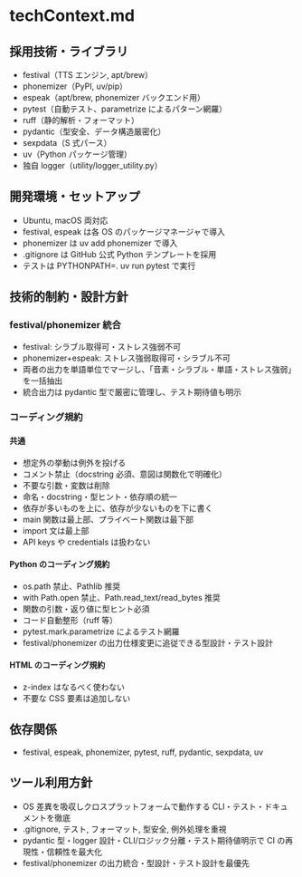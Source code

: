 # techContext.md

## 採用技術・ライブラリ

- festival（TTS エンジン, apt/brew）
- phonemizer（PyPI, uv/pip）
- espeak（apt/brew, phonemizer バックエンド用）
- pytest（自動テスト、parametrize によるパターン網羅）
- ruff（静的解析・フォーマット）
- pydantic（型安全、データ構造厳密化）
- sexpdata（S 式パース）
- uv（Python パッケージ管理）
- 独自 logger（utility/logger_utility.py）

## 開発環境・セットアップ

- Ubuntu, macOS 両対応
- festival, espeak は各 OS のパッケージマネージャで導入
- phonemizer は uv add phonemizer で導入
- .gitignore は GitHub 公式 Python テンプレートを採用
- テストは PYTHONPATH=. uv run pytest で実行

## 技術的制約・設計方針

### festival/phonemizer 統合

- festival: シラブル取得可・ストレス強弱不可
- phonemizer+espeak: ストレス強弱取得可・シラブル不可
- 両者の出力を単語単位でマージし、「音素・シラブル・単語・ストレス強弱」を一括抽出
- 統合出力は pydantic 型で厳密に管理し、テスト期待値も明示

### コーディング規約

#### 共通

- 想定外の挙動は例外を投げる
- コメント禁止（docstring 必須、意図は関数化で明確化）
- 不要な引数・変数は削除
- 命名・docstring・型ヒント・依存順の統一
- 依存が多いものを上に、依存が少ないものを下に書く
- main 関数は最上部、プライベート関数は最下部
- import 文は最上部
- API keys や credentials は扱わない

#### Python のコーディング規約

- os.path 禁止、Pathlib 推奨
- with Path.open 禁止、Path.read_text/read_bytes 推奨
- 関数の引数・返り値に型ヒント必須
- コード自動整形（ruff 等）
- pytest.mark.parametrize によるテスト網羅
- festival/phonemizer の出力仕様変更に追従できる型設計・テスト設計

#### HTML のコーディング規約

- z-index はなるべく使わない
- 不要な CSS 要素は追加しない

## 依存関係

- festival, espeak, phonemizer, pytest, ruff, pydantic, sexpdata, uv

## ツール利用方針

- OS 差異を吸収しクロスプラットフォームで動作する CLI・テスト・ドキュメントを徹底
- .gitignore, テスト, フォーマット, 型安全, 例外処理を重視
- pydantic 型・logger 設計・CLI/ロジック分離・テスト期待値明示で CI の再現性・信頼性を最大化
- festival/phonemizer の出力統合・型設計・テスト設計を最優先
